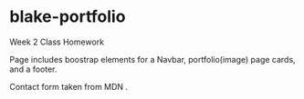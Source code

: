 # blake-portfolio
Week 2 Class Homework

Page includes boostrap elements for a Navbar, portfolio(image) page cards, and a footer. 

Contact form taken from MDN . 
